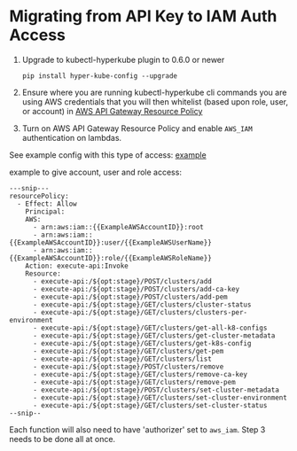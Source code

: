# Migrating from API Key to IAM Auth Access

1. Upgrade to kubectl-hyperkube plugin to 0.6.0 or newer

   ```pip install hyper-kube-config --upgrade```

2. Ensure where you are running kubectl-hyperkube cli commands you are using AWS credentials that you will then whitelist (based upon role, user, or account) in [AWS API Gateway Resource Policy](https://docs.aws.amazon.com/apigateway/latest/developerguide/apigateway-resource-policies.html)

3. Turn on AWS API Gateway Resource Policy and enable `AWS_IAM` authentication on lambdas.

See example config with this type of access: [example](../serverless.yml.example_iam_policy_access)

example to give account, user and role access:
  ```
  ---snip---
  resourcePolicy:
    - Effect: Allow
      Principal:
      AWS:
        - arn:aws:iam::{{ExampleAWSAccountID}}:root
        - arn:aws:iam::{{ExampleAWSAccountID}}:user/{{ExampleAWSUserName}}
        - arn:aws:iam::{{ExampleAWSAccountID}}:role/{{ExampleAWSRoleName}}
      Action: execute-api:Invoke
      Resource:
        - execute-api:/${opt:stage}/POST/clusters/add
        - execute-api:/${opt:stage}/POST/clusters/add-ca-key
        - execute-api:/${opt:stage}/POST/clusters/add-pem
        - execute-api:/${opt:stage}/GET/clusters/cluster-status
        - execute-api:/${opt:stage}/GET/clusters/clusters-per-environment
        - execute-api:/${opt:stage}/GET/clusters/get-all-k8-configs
        - execute-api:/${opt:stage}/GET/clusters/get-cluster-metadata
        - execute-api:/${opt:stage}/GET/clusters/get-k8s-config
        - execute-api:/${opt:stage}/GET/clusters/get-pem
        - execute-api:/${opt:stage}/GET/clusters/list
        - execute-api:/${opt:stage}/POST/clusters/remove
        - execute-api:/${opt:stage}/GET/clusters/remove-ca-key
        - execute-api:/${opt:stage}/GET/clusters/remove-pem
        - execute-api:/${opt:stage}/POST/clusters/set-cluster-metadata
        - execute-api:/${opt:stage}/GET/clusters/set-cluster-environment
        - execute-api:/${opt:stage}/GET/clusters/set-cluster-status
  --snip--
```

Each function will also need to have 'authorizer' set to `aws_iam`. Step 3 needs to be done all at once. 
